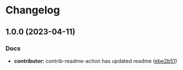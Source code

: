 # Changelog

## 1.0.0 (2023-04-11)


### Docs

* **contributor:** contrib-readme-action has updated readme ([ebe2b51](https://github.com/LingASDJ/RW-API-Code/commit/ebe2b51f42310fffa14bd629548ab325e47cb5e4))
